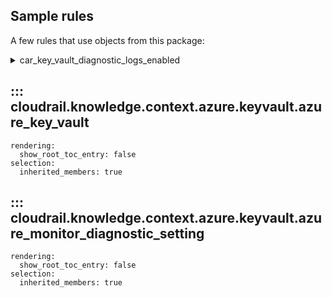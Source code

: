 ## Sample rules
A few rules that use objects from this package:

<details>
<summary>car_key_vault_diagnostic_logs_enabled</summary>

```python
--8<--
cloudrail/knowledge/rules/azure/context_aware/key_vault_diagnostic_logs_enabled_rule.py
--8<--
```
</details>

## ::: cloudrail.knowledge.context.azure.keyvault.azure_key_vault
    rendering:
      show_root_toc_entry: false
    selection:
      inherited_members: true

## ::: cloudrail.knowledge.context.azure.keyvault.azure_monitor_diagnostic_setting
    rendering:
      show_root_toc_entry: false
    selection:
      inherited_members: true